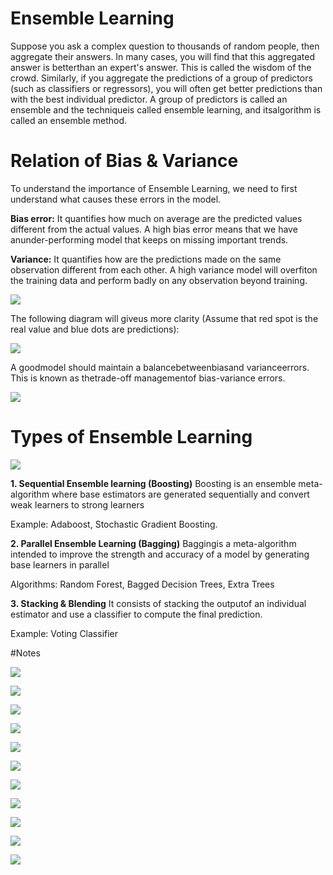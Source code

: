 # Ensemble Learning
Suppose you ask a complex question to thousands of random people, then aggregate their answers. In many cases, you will find that this aggregated answer is betterthan an expert's answer. This is called the wisdom of the crowd. Similarly, if you aggregate the predictions of a group of predictors (such as classifiers or regressors), you will often get better predictions than with the best individual predictor. A group of predictors is called an ensemble and the techniqueis called ensemble learning, and itsalgorithm is called an ensemble method.

# Relation of Bias & Variance
To  understand the  importance  of  Ensemble  Learning,  we  need  to  first understand  what causes these errors in the model.

**Bias error:**
It quantifies how much on average are the predicted values different from the actual values.  A  high  bias  error  means that we  have anunder-performing model that keeps on missing important trends.

**Variance:**
It quantifies how are the predictions made on the same observation different from each other. A high variance model will overfiton the training data and perform badly on any observation beyond training.

![](https://github.com/kasturi-sahu/Ensemble_Learning/blob/main/Bias.PNG)

The following diagram will giveus  more  clarity  (Assume  that red  spot  is the  real  value  and blue dots are predictions):

![](https://github.com/kasturi-sahu/Ensemble_Learning/blob/main/variance.PNG)

A goodmodel should maintain a balancebetweenbiasand varianceerrors. This is known as thetrade-off managementof bias-variance errors.

![](https://github.com/kasturi-sahu/Ensemble_Learning/blob/main/good%20model.PNG)

# Types of Ensemble Learning

![](https://github.com/kasturi-sahu/Ensemble_Learning/blob/main/type.PNG)

**1. Sequential Ensemble learning (Boosting)**
Boosting is   an ensemble   meta-algorithm where   base   estimators   are   generated sequentially and convert weak learners to strong learners

Example: Adaboost, Stochastic Gradient Boosting.

**2. Parallel Ensemble Learning (Bagging)**
Baggingis a meta-algorithm intended to improve the strength and accuracy of a model by generating base learners in parallel

Algorithms: Random Forest, Bagged Decision Trees, Extra Trees

**3. Stacking & Blending**
It consists of stacking the outputof an individual estimator and use a classifier to compute the final prediction.

Example: Voting Classifier

#Notes

![](https://github.com/kasturi-sahu/Ensemble_Learning/blob/main/1.jpg)

![](https://github.com/kasturi-sahu/Ensemble_Learning/blob/main/2.jpg)

![](https://github.com/kasturi-sahu/Ensemble_Learning/blob/main/3.jpg)

![](https://github.com/kasturi-sahu/Ensemble_Learning/blob/main/4.jpg)

![](https://github.com/kasturi-sahu/Ensemble_Learning/blob/main/5.jpg)

![](https://github.com/kasturi-sahu/Ensemble_Learning/blob/main/6.jpg)

![](https://github.com/kasturi-sahu/Ensemble_Learning/blob/main/7.jpg)

![](https://github.com/kasturi-sahu/Ensemble_Learning/blob/main/8.jpg)

![](https://github.com/kasturi-sahu/Ensemble_Learning/blob/main/9.jpg)

![](https://github.com/kasturi-sahu/Ensemble_Learning/blob/main/10.jpeg)

![](https://github.com/kasturi-sahu/Ensemble_Learning/blob/main/11.jpeg)
